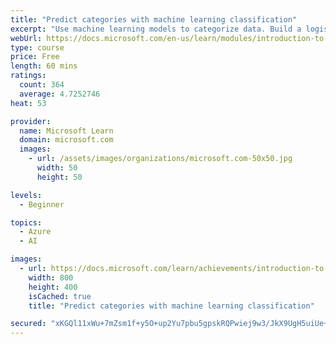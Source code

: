 ```yaml
---
title: "Predict categories with machine learning classification"
excerpt: "Use machine learning models to categorize data. Build a logistic regression model and support vector machine models to predict categories like win/loss and tree species."
webUrl: https://docs.microsoft.com/en-us/learn/modules/introduction-to-classification/
type: course
price: Free
length: 60 mins
ratings:
  count: 364
  average: 4.7252746
heat: 53

provider:
  name: Microsoft Learn
  domain: microsoft.com
  images:
    - url: /assets/images/organizations/microsoft.com-50x50.jpg
      width: 50
      height: 50

levels:
  - Beginner

topics:
  - Azure
  - AI

images:
  - url: https://docs.microsoft.com/learn/achievements/introduction-to-classification-social.png
    width: 800
    height: 400
    isCached: true
    title: "Predict categories with machine learning classification"

secured: "xKGQl11xWu+7mZsm1f+y5O+up2Yu7pbu5gpskRQPwiej9w3/JkX9UgH5uiUe+WQV5672Iu4Vby7ufXp7cZNKZOzqSY035ElcwhV9qeYmeBrA0BQ8/omo8VJoQmCVCGvJlFNtM3wJGcl7Ys6PnwgkGAVRe/I1sESjU9xrKKH1IGHmr3pZKQK+jlRI0gHbSUewkISBoXGg4bOcaqMp0BnYrEkW/e2swiwkZltMU+JXE2cQ7wPnrC+izZ/5MfvMyEIkShOuBFpOWlO3al+C8XlNA3kH+fAx9kFzzfxsAc0R7oNDbYv4o9zGBXKgEmg9GzpnJxw3RTJptMttWqBU5tTvwjYW7zs6ad4mMBMeLxrwq9H+h66JpCBH1OOOIVZlaf6y81jEBlX0IYx4RmlvEosy8g==;i8aPjrHSIonfOv8K6OzQzg=="
---
```


